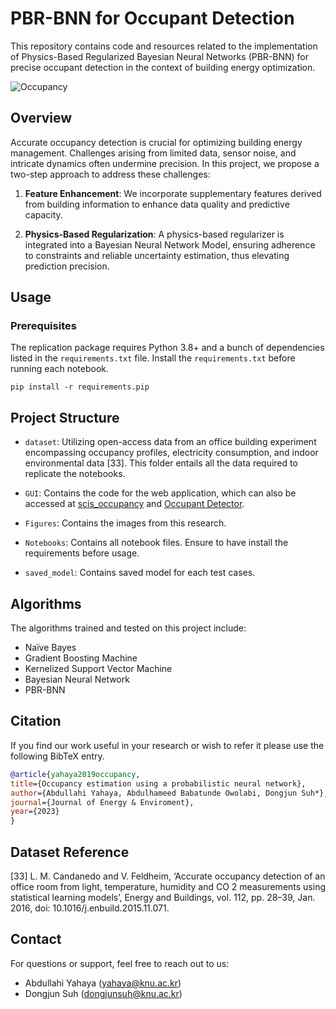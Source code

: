 # PBR-BNN for Occupant Detection

This repository contains code and resources related to the implementation of Physics-Based Regularized Bayesian Neural Networks (PBR-BNN) for precise occupant detection in the context of building energy optimization.

![Occupancy](Figures/Research_Framework.png)

## Overview

Accurate occupancy detection is crucial for optimizing building energy management. Challenges arising from limited data, sensor noise, and intricate dynamics often undermine precision. In this project, we propose a two-step approach to address these challenges:

1. **Feature Enhancement**: We incorporate supplementary features derived from building information to enhance data quality and predictive capacity.

2. **Physics-Based Regularization**: A physics-based regularizer is integrated into a Bayesian Neural Network Model, ensuring adherence to constraints and reliable uncertainty estimation, thus elevating prediction precision.

## Usage

### Prerequisites

The replication package requires Python 3.8+ and a bunch of dependencies listed in the `requirements.txt` file. Install the `requirements.txt` before running each notebook.

```
pip install -r requirements.pip
```

## Project Structure

- `dataset`: Utilizing open-access data from an office building experiment encompassing occupancy profiles, electricity consumption, and indoor environmental data [33]. This folder entails all the data required to replicate the notebooks.

- `GUI`: Contains the code for the web application, which can also be accessed at [scis_occupancy](https://scisoccupancy.streamlit.app/) and [Occupant Detector](https://huggingface.co/spaces/Allmen/Occupancy-Detection).
- `Figures`: Contains the images from this research.
- `Notebooks`: Contains all notebook files. Ensure to have install the requirements before usage.
- `saved_model`: Contains saved model for each test cases.

## Algorithms

The algorithms trained and tested on this project include:

- Naïve Bayes
- Gradient Boosting Machine
- Kernelized Support Vector Machine
- Bayesian Neural Network
- PBR-BNN

## Citation

If you find our work useful in your research or wish to refer it please use the following BibTeX entry.

```bibtex
@article{yahaya2019occupancy,
title={Occupancy estimation using a probabilistic neural network},
author={Abdullahi Yahaya, Abdulhameed Babatunde Owolabi, Dongjun Suh*},
journal={Journal of Energy & Enviroment},
year={2023}
}
```

## Dataset Reference
[33] L. M. Candanedo and V. Feldheim, ‘Accurate occupancy detection of an office room from light, temperature, humidity and CO 2 measurements using statistical learning models’, Energy and Buildings, vol. 112, pp. 28–39, Jan. 2016, doi: 10.1016/j.enbuild.2015.11.071.


## Contact

For questions or support, feel free to reach out to us:

- Abdullahi Yahaya (yahaya@knu.ac.kr)
- Dongjun Suh (dongjunsuh@knu.ac.kr)
